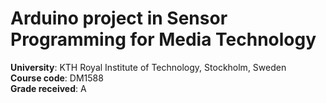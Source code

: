 # Arduino project in Sensor Programming for Media Technology 
<b>University</b>: KTH Royal Institute of Technology, Stockholm, Sweden <br>
<b>Course code</b>: DM1588 <br>
<b>Grade received</b>: A <br> 